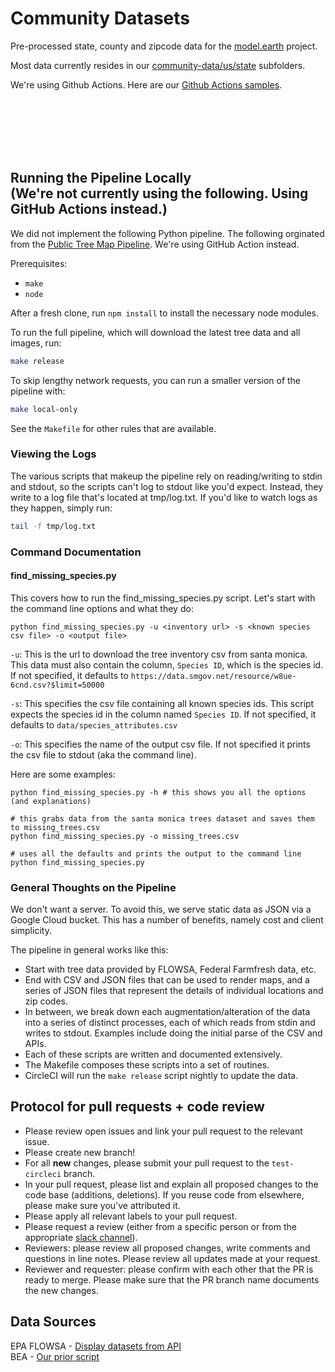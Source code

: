 # Community Datasets

Pre-processed state, county and zipcode data for the [model.earth](https://model.earth) project.  

Most data currently resides in our [community-data/us/state](https://github.com/modelearth/community-data/tree/master/us/state) subfolders.  



We're using Github Actions. Here are our [Github&nbsp;Actions&nbsp;samples](https://model.earth/community/projects/#github-actions).




<br><br><br><br><br>

## Running the Pipeline Locally<br>(We're not currently using the following. Using GitHub Actions instead.)

We did not implement the following Python pipeline. The following orginated from the [Public Tree Map Pipeline](https://github.com/Public-Tree-Map/public-tree-map-data-pipeline). We're using GitHub Action instead.  


Prerequisites:
- `make`
- `node`

After a fresh clone, run `npm install` to install the necessary node modules.

To run the full pipeline, which will download the latest tree data and all
images, run:

```bash
make release
```

To skip lengthy network requests, you can run a smaller version of the pipeline
with:

```bash
make local-only
```

See the `Makefile` for other rules that are available.

### Viewing the Logs

The various scripts that makeup the pipeline rely on reading/writing to stdin 
and stdout, so the scripts can't log to stdout like you'd expect. Instead, they
write to a log file that's located at tmp/log.txt. If you'd like to watch logs
as they happen, simply run:

```bash
tail -f tmp/log.txt
```

### Command Documentation

#### find\_missing\_species.py
This covers how to run the find_missing_species.py script. Let's start with the command line options and what they do:
```
python find_missing_species.py -u <inventory url> -s <known species csv file> -o <output file>
```
`-u`: This is the url to download the tree inventory csv from santa monica. This data must also contain the column, `Species ID`, which is the species id. If not specified, it defaults to `https://data.smgov.net/resource/w8ue-6cnd.csv?$limit=50000`

`-s`: This specifies the csv file containing all known species ids. This script expects the species id in the column named `Species ID`. If not specified, it defaults to `data/species_attributes.csv`

`-o`: This specifies the name of the output csv file. If not specified it prints the csv file to stdout (aka the command line).


Here are some examples:

```
python find_missing_species.py -h # this shows you all the options (and explanations)

# this grabs data from the santa monica trees dataset and saves them to missing_trees.csv
python find_missing_species.py -o missing_trees.csv

# uses all the defaults and prints the output to the command line
python find_missing_species.py
```

### General Thoughts on the Pipeline

We don't want a server. To avoid this, we serve static data as JSON via a Google 
Cloud bucket. This has a number of benefits, namely cost and client simplicity.

The pipeline in general works like this:

- Start with tree data provided by FLOWSA, Federal Farmfresh data, etc.
- End with CSV and JSON files that can be used to render maps, and a series of 
  JSON files that represent the details of individual locations and zip codes.
- In between, we break down each augmentation/alteration of the data into a
  series of distinct processes, each of which reads from stdin and writes to
  stdout. Examples include doing the initial parse of the CSV and APIs.
- Each of these scripts are written and documented extensively.
- The Makefile composes these scripts into a set of routines.
- CircleCI will run the `make release` script nightly to update the data.

## Protocol for pull requests + code review

- Please review open issues and link your pull request to the relevant issue.
- Please create new branch!
- For all **new** changes, please submit your pull request to the ```test-circleci``` branch.
- In your pull request, please list and explain all proposed changes to the code base (additions, deletions). If you reuse code from elsewhere, please make sure you've attributed it.
- Please apply all relevant labels to your pull request.
- Please request a review (either from a specific person or from the appropriate [slack channel](https://model.earth/community/challenge/meetups/)).
- Reviewers: please review all proposed changes, write comments and questions in line notes. Please review all updates made at your request.
- Reviewer and requester: please confirm with each other that the PR is ready to merge. Please make sure that the PR branch name documents the new changes.

## Data Sources

EPA FLOWSA - [Display datasets from API](https://model.earth/localsite/info/data/)  
BEA - [Our prior script](process/python/bea/)
